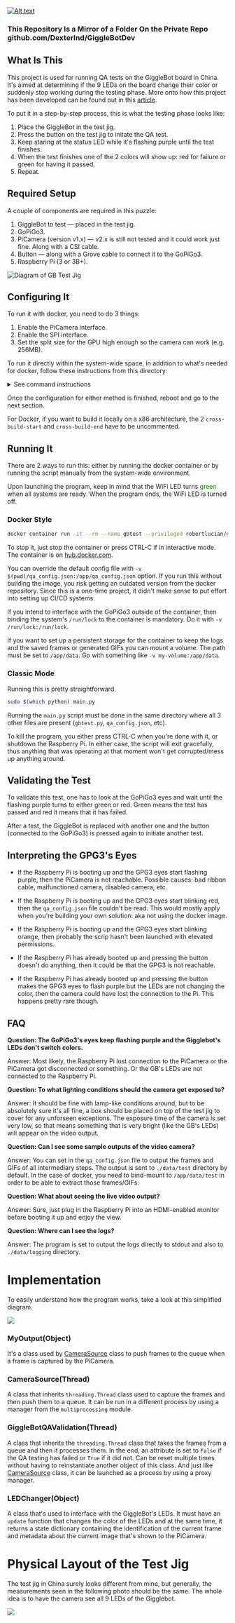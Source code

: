 [![Alt text](static/gb_jig.JPG)](https://www.youtube.com/watch?v=0oBJICabVl4)

### This Repository Is a Mirror of a Folder On the Private Repo github.com/DexterInd/GiggleBotDev

## What Is This

This project is used for running QA tests on the GiggleBot board in China.
It's aimed at determining if the 9 LEDs on the board change their color or 
suddenly stop working during the testing phase. More onto how this project has been developed can be found out in this [article](https://www.robertlucian.com/2018/11/02/qa-led-gigglebot/).

To put it in a step-by-step process, this is what the testing phase looks like:
1. Place the GiggleBot in the test jig.
1. Press the button on the test jig to initate the QA test.
1. Keep staring at the status LED while it's flashing purple until the test finishes.
1. When the test finishes one of the 2 colors will show up: red for failure or green for having it passed.
1. Repeat.

## Required Setup

A couple of components are required in this puzzle:
1. GiggleBot to test — placed in the test jig.
1. GoPiGo3.
1. PiCamera (version v1.x) — v2.x is still not tested and it could work just fine. Along with a CSI cable.
1. Button — along with a Grove cable to connect it to the GoPiGo3.
1. Raspberry Pi (3 or 3B+).

![Diagram of GB Test Jig](static/gb_test_bed.png)

## Configuring It

To run it with docker, you need to do 3 things:
1. Enable the PiCamera interface.
1. Enable the SPI interface.
1. Set the split size for the GPU high enough so the camera can work (e.g. 256MB).

To run it directly within the system-wide space, in addition to what's needed for docker, follow these instructions from this directory:
<details><summary>See command instructions</summary>
<p>

```bash
sudo apt-get update -qq && \
    sudo apt-get install libgtk2.0-dev libgtk-3-dev -y --no-install-recommends

sudo apt-get install python3 python3-dev python3-pip libraspberrypi-bin wiringpi -y --no-install-recommends \
    libjpeg-dev libtiff5-dev libjasper-dev libpng12-dev \
    libavcodec-dev libavformat-dev libswscale-dev libv4l-dev \
    libxvidcore-dev libx264-dev \
    libatlas-base-dev gfortran \
    openexr libilmbase12 libgstreamer1.0-dev libgstreamer-plugins-base1.0-dev libqtgui4 libqt4-test

sudo pip install virtualenv && virtualenv .venv -p python3 && source .venv/bin/activate
pip install pip --upgrade
pip install -r requirements.lock

git clone --depth=1 https://github.com/DexterInd/GoPiGo3
git clone --depth=1 https://github.com/DexterInd/RFR_Tools

cd GoPiGo3 && git reset --hard 5849047558aa1e573b49dc572adec44d9960084c && cd -
cd RFR_Tools && git reset --hard 2ec15465d8d69bffdea5314d5fd86812eaf68085 && cd -

pip install RFR_Tools/miscellaneous
pip install GoPiGo3/Software/Python
```

</p>
</details>

Once the configuration for either method is finished, reboot and go to the next section.

For Docker, if you want to build it locally on a x86 architecture, the 2 `cross-build-start` and `cross-build-end` have to be uncommented.

## Running It

There are 2 ways to run this: either by running the docker container or by running the script manually from the system-wide environment.

Upon launching the program, keep in mind that the WiFi LED turns <span style="color:green">green</span> when all systems are ready. When the program ends, the WiFi LED is turned off.

### Docker Style

```bash
docker container run -it --rm --name gbtest --privileged robertlucian/gbtest
```
To stop it, just stop the container or press CTRL-C if in interactive mode.
The container is on [hub.docker.com](https://hub.docker.com/r/robertlucian/gbtest/).

You can override the default config file with `-v $(pwd)/qa_config.json:/app/qa_config.json` option. 
If you run this without building the image, you risk getting an outdated version from the docker repository. Since this is a one-time project, it didn't make sense to put effort into setting up CI/CD systems.

If you intend to interface with the GoPiGo3 outside of the container, then binding the system's `/run/lock` to the container is mandatory. Do it with `-v /run/lock:/run/lock`.

If you want to set up a persistent storage for the container to keep the logs and the saved frames or generated GIFs you can mount a volume. The path must be set to `/app/data`. Go with something like `-v my-volume:/app/data`.

### Classic Mode

Running this is pretty straightforward.
```bash
sudo $(which python) main.py
```
Running the `main.py` script must be done in the same directory where all 3 other files are present (`gbtest.py`, `qa_config.json`, etc).

To kill the program, you either press CTRL-C when you're done with it, or shutdown the Raspberry Pi. In either case, the script will exit gracefully, thus anything that was operating at that moment won't get corrupted/mess up anything around.

## Validating the Test

To validate this test, one has to look at the GoPiGo3 eyes and wait until the flashing purple turns to either green or red. Green means the test has passed and red it means that it has failed.

After a test, the GiggleBot is replaced with another one and the button (connected to the GoPiGo3) is pressed again to initiate another test.


## Interpreting the GPG3's Eyes

* If the Raspberry Pi is booting up and the GPG3 eyes start flashing purple, then the PiCamera is not reachable. Possible causes: bad ribbon cable, malfunctioned camera, disabled camera, etc.

* If the Raspberry Pi is booting up and the GPG3 eyes start blinking red, then the `qa_config.json` file couldn't be read. This would mostly apply when you're building your own solution: aka not using the docker image.

* If the Raspberry Pi is booting up and the GPG3 eyes start blinking orange, then probably the scrip hasn't been launched with elevated permissions.

* If the Raspberry Pi has already booted up and pressing the button doesn't do anything, then it could be that the GPG3 is not reachable.

* If the Raspberry Pi has already booted up and pressing the button makes the GPG3 eyes to flash purple but the LEDs are not changing the color, then the camera could have lost the connection to the Pi. This happens pretty rare though.

## FAQ

**Question: The GoPiGo3's eyes keep flashing purple and the Gigglebot's LEDs don't switch colors.**

Answer: Most likely, the Raspberry Pi lost connection to the PiCamera or the PiCamera got disconnected or something. Or the GB's LEDs are not connected to the Raspberry Pi.

**Question: To what lighting conditions should the camera get exposed to?**

Answer: It should be fine with lamp-like conditions around, but to be absolutely sure it's all fine, a box should be placed on top of the test jig to cover for any unforseen exceptions. The exposure time of the camera is set very low, so that means something that is very bright (like the GB's LEDs) will appear on the video output.

**Question: Can I see some sample outputs of the video camera?**

Answer: You can set in the `qa_config.json` file to output the frames and GIFs of all intermediary steps. The output is sent to `./data/test` directory by default. In the case of docker, you need to bind-mount to `/app/data/test` in order to be able to extract those frames/GIFs. 

**Question: What about seeing the live video output?**

Answer: Sure, just plug in the Raspberry Pi into an HDMI-enabled monitor before booting it up and enjoy the view.

**Question: Where can I see the logs?**

Answer: The program is set to output the logs directly to stdout and also to `./data/logging` directory.

# Implementation

To easily understand how the program works, take a look at this simplified diagram.

![](static/gb_diagram.png)

### MyOutput(Object)

It's a class used by [CameraSource](#camerasourcethread) class to push frames to the queue when a frame is captured by the PiCamera.

### CameraSource(Thread)

A class that inherits `threading.Thread` class used to capture the frames and then push them to a queue. It can be run in a different process by using a manager from the `multiprocessing` module.

### GiggleBotQAValidation(Thread)

A class that inherits the `threading.Thread` class that takes the frames from a queue and then it processes them. In the end, an attribute is set to `False` if the QA testing has failed or `True` if it did not. Can be reset multiple times without having to reinstantiate another object of this class. And just like [CameraSource](#camerasourcethread) class, it can be launched as a process by using a proxy manager.

### LEDChanger(Object)

A class that's used to interface with the GiggleBot's LEDs. It must have an `update` function that changes the color of the LEDs and at the same time, it returns a state dictionary containing the identification of the current frame and metadata about the current image that's shown to the PiCamera.

# Physical Layout of the Test Jig

The test jig in China surely looks different from mine, but generally, the measurements seen in the following photo should be the same.
The whole idea is to have the camera see all 9 LEDs of the Gigglebot.

![](static/gb_measurements.jpg)

